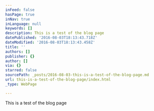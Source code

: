 ```yaml
---
inFeed: false
hasPage: true
inNav: true
inLanguage: null
keywords: []
description: This is a test of the blog page
datePublished: '2016-08-03T18:13:43.718Z'
dateModified: '2016-08-03T18:13:43.458Z'
title: ''
authors: []
publisher: {}
author: []
via: {}
starred: false
sourcePath: _posts/2016-08-03-this-is-a-test-of-the-blog-page.md
url: this-is-a-test-of-the-blog-page/index.html
_type: WebPage

---
```

This is a test of the blog page